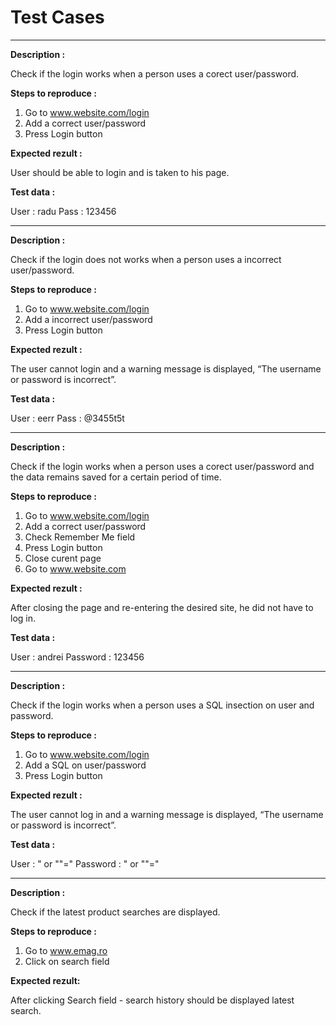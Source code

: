 # Test Cases

------------------------------------
**Description :**

Check if the login works when a person uses a corect user/password.

**Steps to reproduce :**
1. Go to www.website.com/login
2. Add a correct user/password
3. Press Login button

**Expected rezult :**

User should be able to login and is taken to his page.

**Test data :**

User : radu
Pass : 123456


------------------------------------
**Description :**

Check if the login does not works when a person uses a  incorrect user/password.

**Steps to reproduce :**
1. Go to www.website.com/login
2. Add a incorrect user/password
3. Press Login button

**Expected rezult :**

The user cannot login and a warning message is displayed, “The username or password is incorrect”.

**Test data :**

User : eerr
Pass : @3455t5t


------------------------------------
**Description :**

Check if the login works when a person uses a corect user/password and the data remains saved for a certain period of time.

**Steps to reproduce :**
1. Go to www.website.com/login
2. Add a correct user/password
3. Check Remember Me field
4. Press Login button
5. Close curent page
6. Go to www.website.com

**Expected rezult :**

After closing the page and re-entering the desired site, he did not have to log in.

**Test data :**

User : andrei
Password : 123456


------------------------------------
**Description :**

Check if the login works when a person uses a SQL insection on user and password.

**Steps to reproduce :**

1. Go to www.website.com/login
2. Add a SQL on user/password
3. Press Login button

**Expected rezult :**

The user cannot log in and a warning message is displayed, “The username or password is incorrect”.


**Test data :**

User : " or ""=" 
Password : " or ""=" 


------------------------------------
**Description :**

Check if the latest product searches are displayed.

**Steps to reproduce :**
1. Go to www.emag.ro
2. Click on search field
    
**Expected rezult:**

After clicking Search field - search history should be displayed latest search.
